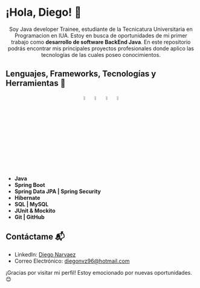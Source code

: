 # ¡Hola, Diego! 👋

<div align="center">Soy Java developer Trainee, estudiante de la Tecnicatura Universitaria en Programacion en IUA.
  Estoy en busca de oportunidades de mi primer trabajo como <strong>desarrollo de software BackEnd Java</strong>. En este repositorio podrás encontrar mis principales proyectos profesionales donde aplico las tecnologías de las cuales poseo conocimientos.</div>

## Lenguajes, Frameworks, Tecnologías y Herramientas 🚀

<div align="center">
  <img src="https://cdn.jsdelivr.net/gh/devicons/devicon/icons/java/java-original-wordmark.svg" style="width: 5%"/>
  <img src="https://cdn.jsdelivr.net/gh/devicons/devicon/icons/spring/spring-original-wordmark.svg" style="width: 5%"/>
  <img src="https://cdn.jsdelivr.net/gh/devicons/devicon/icons/mysql/mysql-original-wordmark.svg" style="width: 5%"/>
  <img src="https://cdn.jsdelivr.net/gh/devicons/devicon/icons/git/git-original-wordmark.svg" style="width: 5%"/>
  
</div>

- **Java**
- **Spring Boot**
- **Spring Data JPA | Spring Security**
- **Hibernate**
- **SQL | MySQL**
- **JUnit & Mockito**
- **Git | GitHub**

## Contáctame 📬
- LinkedIn: [Diego Narvaez]([https://www.linkedin.com/in/diego-federico-narvaez/])
- Correo Electrónico: diegonvz96@hotmail.com



¡Gracias por visitar mi perfil! Estoy emocionado por nuevas oportunidades. 😊
